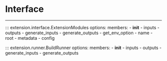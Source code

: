 # Interface

-----

::: extension.interface.ExtensionModules
    options:
      members:
      - __init__
      - inputs
      - outputs
      - generate_inputs
      - generate_outputs
      - get_env_option
      - name
      - root
      - metadata
      - config

::: extension.runner.BuildRunner
    options:
      members:
      - __init__
      - inputs
      - outputs
      - generate_inputs
      - generate_outputs

